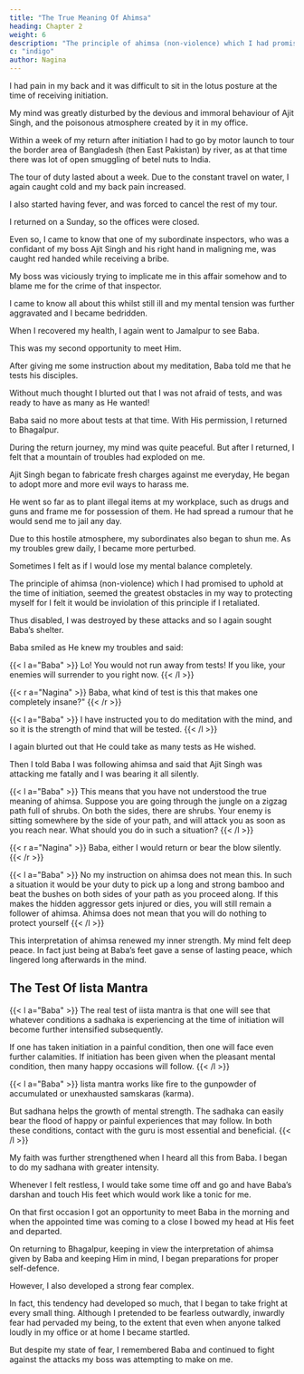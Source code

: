 ```yaml
---
title: "The True Meaning Of Ahimsa"
heading: Chapter 2
weight: 6
description: "The principle of ahimsa (non-violence) which I had promised to uphold at the time of initiation, seemed the greatest obstacle"
c: "indigo"
author: Nagina
---
```



<!-- I have already described my physical and mental condition at the time of my
initiation.  -->

I had pain in my back and it was difficult to sit in the lotus posture at the time of receiving initiation. 

My mind was greatly disturbed by the devious and immoral behaviour of Ajit Singh, and the poisonous atmosphere created by it in my office. 

Within a week of my return after initiation I had to go by motor launch to tour the border area of Bangladesh (then East Pakistan) by river, as at that time there was lot of open smuggling of betel nuts to India. 

The tour of duty lasted about a week. Due to the constant travel on water, I again caught cold and my back pain increased. 

I also started having fever, and was forced to cancel the rest of my tour.

I returned on a Sunday, so the offices were closed. 

Even so, I came to know that one of my subordinate inspectors, who was a confidant of my boss Ajit Singh and his right hand in maligning me, was caught red handed while receiving a bribe. 

My boss was viciously trying to implicate me in this affair somehow and to blame me for the crime of that inspector. 

I came to know all about this whilst still ill and my mental tension was further aggravated and I became bedridden.

When I recovered my health, I again went to Jamalpur to see Baba. 

This was my second opportunity to meet Him. 

After giving me some instruction about my meditation, Baba told me that he tests his disciples.

Without much thought I blurted out that I was not afraid of tests, and was ready to have as many as He wanted!

Baba said no more about tests at that time. With His permission, I returned to Bhagalpur.

During the return journey, my mind was quite peaceful. But after I returned, I felt that a mountain of troubles had exploded on me. 

Ajit Singh began to fabricate fresh charges against me everyday, He began to adopt more and more evil ways to harass me.

He went so far as to plant illegal items at my workplace, such as drugs and guns and frame me for possession of them. He had spread a rumour that he would send me to jail any day.

Due to this hostile atmosphere, my subordinates also began to shun me. As my troubles grew daily, I became more perturbed. 

Sometimes I felt as if I would lose my mental balance completely. 

The principle of ahimsa (non-violence) which I had promised to uphold at the time of initiation, seemed the greatest obstacles in my way to protecting myself for I felt it would be inviolation of this principle if I retaliated. 

Thus disabled, I was destroyed by these attacks and so I again sought Baba’s shelter.

Baba smiled as He knew my troubles and said:

{{< l a="Baba" >}}
Lo! You would not run away from tests! If you like, your enemies will surrender to you right now.
{{< /l >}}

{{< r a="Nagina" >}}
Baba, what kind of test is this that makes one completely insane?"
{{< /r >}}

{{< l a="Baba" >}}
I have instructed you to do meditation with the mind, and so it is the strength of mind that will be tested.
{{< /l >}}


I again blurted out that He could take as many tests as He wished.

Then I told Baba I was following ahimsa and said that Ajit Singh was attacking me fatally and I was bearing it all silently.

{{< l a="Baba" >}}
This means that you have not understood the true meaning of ahimsa. Suppose you are going through the jungle on a zigzag path full of shrubs. On both the sides, there are shrubs. Your enemy is sitting somewhere by the side of your path, and will attack you as soon as you reach near. What should you do in such a situation?
{{< /l >}}


{{< r a="Nagina" >}}
Baba, either I would return or bear the blow silently.
{{< /r >}}


{{< l a="Baba" >}}
No my instruction on ahimsa does not mean this. In such a situation it would be your duty to pick up a long and strong bamboo and beat the bushes on both sides of your path as you proceed along. If this makes the hidden aggressor gets injured or dies, you will still remain a follower of ahimsa. Ahimsa does not mean that you will do nothing to protect yourself
{{< /l >}}


This interpretation of ahimsa renewed my inner strength. My mind felt deep peace. In fact just being at Baba’s feet gave a sense of lasting peace, which lingered long afterwards in the mind.


## The Test Of Iista Mantra


{{< l a="Baba" >}}
The real test of iista mantra is that one will see that whatever conditions a sadhaka is experiencing at the time of initiation will become further intensified subsequently. 

If one has taken initiation in a painful condition, then one will face even further calamities. If initiation has been given when the pleasant mental condition, then many happy occasions will follow.
{{< /l >}}


{{< l a="Baba" >}}
Iista mantra works like fire to the gunpowder of accumulated or unexhausted samskaras (karma). 

But sadhana helps the growth of mental strength. The sadhaka can easily bear the flood of happy or painful experiences that may follow. In both these conditions, contact with the guru is most essential and beneficial.
{{< /l >}}



My faith was further strengthened when I heard all this from Baba. I began to do my sadhana with greater intensity. 

Whenever I felt restless, I would take some time off and go and have Baba’s darshan and touch His feet which would work like a tonic for me. 

On that first occasion I got an opportunity to meet Baba in the morning and when the appointed time was coming to a close I bowed my head at His feet and departed.

On returning to Bhagalpur, keeping in view the interpretation of ahimsa given by Baba and keeping Him in mind, I began preparations for proper self-defence. 

However, I also developed a strong fear complex. 

In fact, this tendency had developed so much, that I began to take fright at every small thing. Although I pretended to be fearless outwardly, inwardly fear had pervaded my being, to the extent that even when anyone talked loudly in my office or at home I became startled. 

But despite my state of fear, I remembered Baba and continued to fight against the attacks my boss was attempting to make on me.

